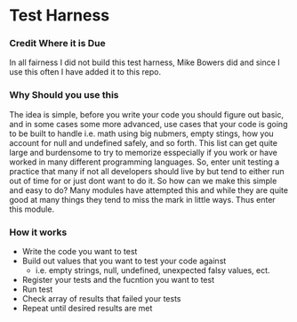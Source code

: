 # Test Harness

### Credit Where it is Due
In all fairness I did not build this test harness, Mike Bowers did and 
since I use this often I have added it to this repo.


### Why Should you use this
The idea is simple, before you write your code you should figure out basic,
and in some cases some more advanced, use cases that your code is going to 
be built to handle i.e. math using big nubmers, empty stings, how you account
for null and undefined safely, and so forth. This list can get quite large
and burdensome to try to memorize esspecially if you work or have worked in 
many different programming languages. So, enter unit testing a practice that
many if not all developers should live by but tend to either run out of time
for or just dont want to do it. So how can we make this simple and easy to do?
Many modules have attempted this and while they are quite good at many things
they tend to miss the mark in little ways. Thus enter this module.


### How it works
* Write the code you want to test
* Build out values that you want to test your code against
	* i.e. empty strings, null, undefined, unexpected falsy values, ect.
* Register your tests and the fucntion you want to test
* Run test
* Check array of results that failed your tests
* Repeat until desired results are met